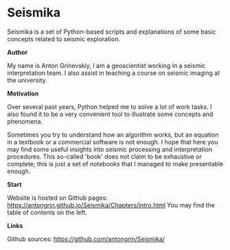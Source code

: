 # Seismika

Seismika is a set of Python-based scripts and explanations of some basic concepts related to seismic exploration.

**Author**

My name is Anton Grinevskiy, I am a geoscientist working in a seismic interpretation team. I also assist in teaching a course on seismic imaging at the university.

**Motivation**

Over several past years, Python helped me to solve a lot of work tasks. I also found it to be a very convenient tool to illustrate some concepts and phenomena.

Sometimes you try to understand how an algorithm works, but an equation in a textbook or a commercial software is not enough. I hope that here you may find some useful insights into seismic processing and interpretation procedures. This so-called 'book' does not claim to be exhaustive or complete; this is just a set of notebooks that I managed to make presentable enough.

**Start**

Website is hosted on Github pages: https://antongrin.github.io/Seismika/Chapters/intro.html
You may find the table of contents on the left.

**Links**

Github sources: https://github.com/antongrin/Seismika/
